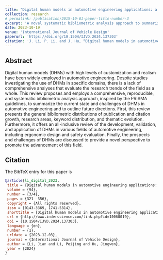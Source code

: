 ```yaml
---
title: "Digital human models in automotive engineering applications: a bibliometric analysis of research progress and prospects"
collection: research
# permalink: /publication/2015-10-01-paper-title-number-3
excerpt: 'A novel systematic bibliometric analysis approach to summarize the current state and challenges of digital human modeling in automotive engineering and to outline future direction.'
date: 2023-10-19
venue: 'International Journal of Vehicle Design'
paperurl: 'https://doi.org/10.1504/IJVD.2024.137303'
citation: 'J. Li, P. Li, and J. Hu, “Digital human models in automotive engineering applications: a bibliometric analysis of research progress and prospects,” International Journal of Vehicle Design, vol. 94, no. 3/4, pp. 321–356, Mar 2024, doi: 10.1504/IJVD.2024.137303.'
---
```


## Abstract

Digital human models (DHMs) with high levels of customization
and realism have been widely employed in automotive engineering. Despite
studies investigating the use of DHMs in specific domains, there is a lack of
comprehensive analyses that evaluate the research trends of the field as a
whole. This review proposes and employs a comprehensive, reproducible, and
systematic bibliometric analysis approach, inspired by the PRISMA guidelines,
to summarize the current state and challenges of DHMs in automotive
engineering and to outline future directions. First, this review presents the
general bibliometric distributions of publication and citation growth, research
areas, keyword distribution, and thematic evolution. Furthermore, it offers an
all-inclusive review of the development, validation, and application of DHMs
in various fields of automotive engineering, including ergonomic design and
safety evaluation. Finally, the prospects and challenges of DHMs are discussed
to provide a novel perspective to promote the advancement of this field.

## Citation

The BibTeX entry for this paper is

```bibtex
@article{li_digital_2023,
 title = {Digital human models in automotive engineering applications: a bibliometric analysis of research progress and prospects},
 volume = {94},
 number = {3/4},
 pages = {321--356},
 copyright = {All rights reserved},
 issn = {0143-3369, 1741-5314},
 shorttitle = {Digital human models in automotive engineering applications},
 url = {http://www.inderscience.com/link.php?id=10060019},
 doi = {10.1504/IJVD.2024.137303},
 language = {en},
 number = {1},
 urldate = {2023-12-03},
 journal = {International Journal of Vehicle Design},
 author = {Li, Jian and Li, Peijing and Hu, Jingwen},
 year = {2024}
}
```

<!-- ### [Download paper here](https://web.stanford.edu/~peli/files/2023_IJVD-132836_TAFPV.pdf) -->

<!-- ## Recommended citation

Li J, Li P (2023) Digital human models in automotive engineering applications: a bibliometric analysis of research progress and prospects. Accepted by the International Journal of Vehicle Design. -->
